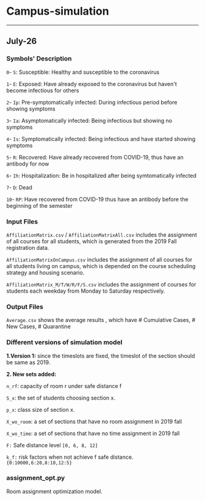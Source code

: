 # Campus-simulation

-----
July-26
-----

### Symbols' Description

`0`- `S`:   Susceptible: Healthy and susceptible to the coronavirus

`1`- `E`:   Exposed: Have already exposed to the coronavirus but haven't become infectious for others

`2`- `Ip`:  Pre-symptomatically infected: During infectious period before showing symptoms

`3`- `Ia`:  Asymptomatically infected: Being infectious but showing no symptoms

`4`- `Is`:  Symptomatically infected: Being infectious and have started showing symptoms

`5`- `R`:   Recovered: Have already recovered from COVID-19, thus have an antibody for now

`6`- `Ih`:  Hospitalization: Be in hospitalized after being symtomatically infected 

`7`- `D`:   Dead

`10`- `RP`: Have recovered from COVID-19 thus have an antibody before the beginning of the semester


### Input Files

`AffiliationMatrix.csv` / `AffiliationMatrixAll.csv` includes the assignment of all courses for all students, which is generated from the 2019 Fall registration data.

`AffiliationMatrixOnCampus.csv` includes the assignment of all courses for all students living on campus, which is depended on the course scheduling strategy and housing scenario.

`AffiliationMatrix_M/T/W/R/F/S.csv` includes the assignment of courses for students each weekday from Monday to Saturday respectively.

### Output Files

`Average.csv` shows the average results , which have # Cumulative Cases, # New Cases, # Quarantine  


### Different versions of simulation model

**1\.Version 1:** since the timeslots are fixed, the timeslot of the section should be same as 2019.


**2\. New sets added:**

`n_rf`: capacity of room r under safe distance f

`S_x`: the set of students choosing section x.

`p_x`: class size of section x.

`X_wo_room`: a set of sections that have no room assignment in 2019 fall

`X_wo_time`: a set of sections that have no time assignment in 2019 fall

`F:` Safe distance level `[0, 6, 8, 12]`

`k_f:` risk factors when not achieve f safe distance. `{0:10000,6:20,8:10,12:5}`

### assignment\_opt.py

Room assignment optimization model.
